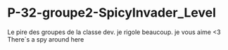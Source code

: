 # P-32-groupe2-SpicyInvader_Level
Le pire des groupes de la classe dev.
je rigole beaucoup. je vous aime <3
There´s a spy around here
